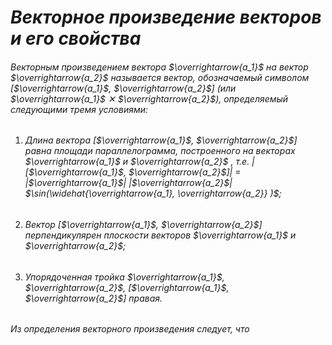 # _Векторное произведение векторов и его свойства_

###### *Векторным произведением* вектора $\overrightarrow{a_1}$ на вектор $\overrightarrow{a_2}$ называется вектор, обозначаемый символом [$\overrightarrow{a_1}$, $\overrightarrow{a_2}$] (или $\overrightarrow{a_1}$ ✕ $\overrightarrow{a_2}$), определяемый следующими тремя условиями:

1. ###### Длина вектора [$\overrightarrow{a_1}$, $\overrightarrow{a_2}$] равна площади параллелограмма, построенного на векторах $\overrightarrow{a_1}$ и $\overrightarrow{a_2}$ , т.е. |[$\overrightarrow{a_1}$, $\overrightarrow{a_2}$]| = |$\overrightarrow{a_1}$| |$\overrightarrow{a_2}$| $\sin(\widehat{\overrightarrow{a_1}, \overrightarrow{a_2}} )$;

2. ###### Вектор [$\overrightarrow{a_1}$, $\overrightarrow{a_2}$] перпендикулярен плоскости векторов $\overrightarrow{a_1}$ и $\overrightarrow{a_2}$;

3. ###### Упорядоченная тройка $\overrightarrow{a_1}$, $\overrightarrow{a_2}$, [$\overrightarrow{a_1}$, $\overrightarrow{a_2}$] правая.

###### Из определения векторного произведения следует, что

